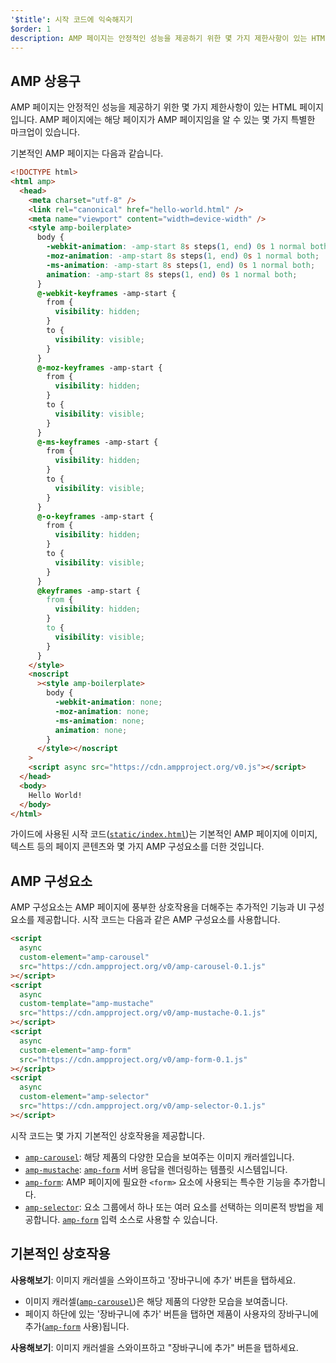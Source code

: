 ```yaml
---
'$title': 시작 코드에 익숙해지기
$order: 1
description: AMP 페이지는 안정적인 성능을 제공하기 위한 몇 가지 제한사항이 있는 HTML 페이지입니다. AMP 페이지에는 해당 페이지가 AMP 페이지임을 알 수 있는 몇 가지 특별한 마크업이 있습니다.
---
```


## AMP 상용구

AMP 페이지는 안정적인 성능을 제공하기 위한 몇 가지 제한사항이 있는 HTML 페이지입니다. AMP 페이지에는 해당 페이지가 AMP 페이지임을 알 수 있는 몇 가지 특별한 마크업이 있습니다.

기본적인 AMP 페이지는 다음과 같습니다.

```html
<!DOCTYPE html>
<html amp>
  <head>
    <meta charset="utf-8" />
    <link rel="canonical" href="hello-world.html" />
    <meta name="viewport" content="width=device-width" />
    <style amp-boilerplate>
      body {
        -webkit-animation: -amp-start 8s steps(1, end) 0s 1 normal both;
        -moz-animation: -amp-start 8s steps(1, end) 0s 1 normal both;
        -ms-animation: -amp-start 8s steps(1, end) 0s 1 normal both;
        animation: -amp-start 8s steps(1, end) 0s 1 normal both;
      }
      @-webkit-keyframes -amp-start {
        from {
          visibility: hidden;
        }
        to {
          visibility: visible;
        }
      }
      @-moz-keyframes -amp-start {
        from {
          visibility: hidden;
        }
        to {
          visibility: visible;
        }
      }
      @-ms-keyframes -amp-start {
        from {
          visibility: hidden;
        }
        to {
          visibility: visible;
        }
      }
      @-o-keyframes -amp-start {
        from {
          visibility: hidden;
        }
        to {
          visibility: visible;
        }
      }
      @keyframes -amp-start {
        from {
          visibility: hidden;
        }
        to {
          visibility: visible;
        }
      }
    </style>
    <noscript
      ><style amp-boilerplate>
        body {
          -webkit-animation: none;
          -moz-animation: none;
          -ms-animation: none;
          animation: none;
        }
      </style></noscript
    >
    <script async src="https://cdn.ampproject.org/v0.js"></script>
  </head>
  <body>
    Hello World!
  </body>
</html>
```

가이드에 사용된 시작 코드([`static/index.html`](https://github.com/googlecodelabs/advanced-interactivity-in-amp/blob/master/static/index.html))는 기본적인 AMP 페이지에 이미지, 텍스트 등의 페이지 콘텐츠와 몇 가지 AMP 구성요소를 더한 것입니다.

## AMP 구성요소

AMP 구성요소는 AMP 페이지에 풍부한 상호작용을 더해주는 추가적인 기능과 UI 구성요소를 제공합니다. 시작 코드는 다음과 같은 AMP 구성요소를 사용합니다.

```html
<script
  async
  custom-element="amp-carousel"
  src="https://cdn.ampproject.org/v0/amp-carousel-0.1.js"
></script>
<script
  async
  custom-template="amp-mustache"
  src="https://cdn.ampproject.org/v0/amp-mustache-0.1.js"
></script>
<script
  async
  custom-element="amp-form"
  src="https://cdn.ampproject.org/v0/amp-form-0.1.js"
></script>
<script
  async
  custom-element="amp-selector"
  src="https://cdn.ampproject.org/v0/amp-selector-0.1.js"
></script>
```

시작 코드는 몇 가지 기본적인 상호작용을 제공합니다.

- [`amp-carousel`](../../../../documentation/components/reference/amp-carousel.md): 해당 제품의 다양한 모습을 보여주는 이미지 캐러셀입니다.
- [`amp-mustache`](../../../../documentation/components/reference/amp-mustache.md): [`amp-form`](../../../../documentation/components/reference/amp-form.md) 서버 응답을 렌더링하는 템플릿 시스템입니다.
- [`amp-form`](../../../../documentation/components/reference/amp-form.md): AMP 페이지에 필요한 `<form>` 요소에 사용되는 특수한 기능을 추가합니다.
- [`amp-selector`](../../../../documentation/components/reference/amp-selector.md): 요소 그룹에서 하나 또는 여러 요소를 선택하는 의미론적 방법을 제공합니다. [`amp-form`](../../../../documentation/components/reference/amp-form.md) 입력 소스로 사용할 수 있습니다.

## 기본적인 상호작용

**사용해보기**: 이미지 캐러셀을 스와이프하고 '장바구니에 추가' 버튼을 탭하세요.

- 이미지 캐러셀([`amp-carousel`](../../../../documentation/components/reference/amp-carousel.md))은 해당 제품의 다양한 모습을 보여줍니다.
- 페이지 하단에 있는 '장바구니에 추가' 버튼을 탭하면 제품이 사용자의 장바구니에 추가([`amp-form`](../../../../documentation/components/reference/amp-form.md) 사용)됩니다.

**사용해보기**: 이미지 캐러셀을 스와이프하고 "장바구니에 추가" 버튼을 탭하세요.
